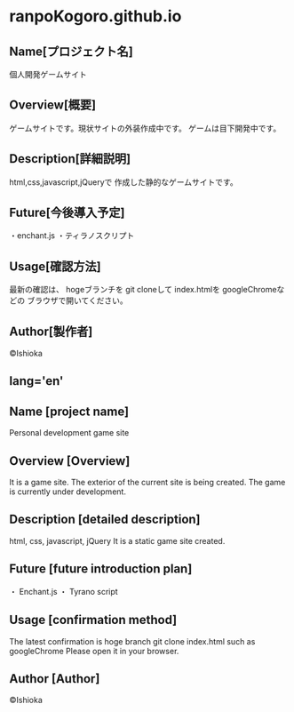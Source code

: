 # ranpoKogoro.github.io

## Name[プロジェクト名]
個人開発ゲームサイト

## Overview[概要]
ゲームサイトです。現状サイトの外装作成中です。
ゲームは目下開発中です。

## Description[詳細説明]
html,css,javascript,jQueryで
作成した静的なゲームサイトです。

## Future[今後導入予定]
・enchant.js
・ティラノスクリプト

## Usage[確認方法]
最新の確認は、
hogeブランチを
git cloneして
index.htmlを
googleChromeなどの
ブラウザで開いてください。

## Author[製作者]
©︎Ishioka

## lang='en'

## Name [project name]
Personal development game site

## Overview [Overview]
It is a game site. The exterior of the current site is being created.
The game is currently under development.

## Description [detailed description]
html, css, javascript, jQuery
It is a static game site created.

## Future [future introduction plan]
・ Enchant.js
・ Tyrano script

## Usage [confirmation method]
The latest confirmation is
hoge branch
git clone
index.html
such as googleChrome
Please open it in your browser.

## Author [Author]
©︎Ishioka

